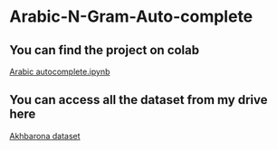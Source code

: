 # Arabic-N-Gram-Auto-complete

## You can find the project on colab
[Arabic autocomplete.ipynb](https://colab.research.google.com/drive/1AvGSaG8qPpCfAMw80ACWmwfEkFEFwT7R)
 
## You can access all the dataset from my drive here 
[Akhbarona dataset](https://drive.google.com/drive/folders/13RQLZM91A4T0WKYze2ITdGU1tBgKJwPx?usp=sharing)

